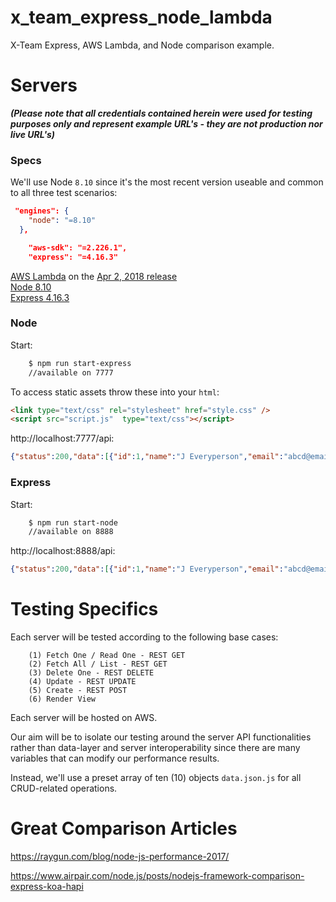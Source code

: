 # x_team_express_node_lambda

X-Team Express, AWS Lambda, and Node comparison example.

# Servers

***(Please note that all credentials contained herein were used for testing purposes only and represent example URL's - they are not production nor live URL's)***

### Specs

We'll use Node `8.10` since it's the most recent version useable and common to all three test scenarios:

```json
 "engines": {
    "node": "=8.10"
  },
```
```json
    "aws-sdk": "=2.226.1",
    "express": "=4.16.3"
```

<a href="https://docs.aws.amazon.com/lambda/latest/dg/programming-model.html">AWS Lambda</a> on the <a href="https://aws.amazon.com/about-aws/whats-new/2018/04/aws-lambda-supports-nodejs/">Apr 2, 2018 release</a>    
<a href="https://nodejs.org/en/download/releases/">Node 8.10</a>   
<a href="https://www.npmjs.com/package/express">Express 4.16.3</a>   

### Node

Start:
```bash
    $ npm run start-express
    //available on 7777
```
To access static assets throw these into your `html`:
```html
<link type="text/css" rel="stylesheet" href="style.css" />
<script src="script.js"  type="text/css"></script>
```
http://localhost:7777/api:
```json
{"status":200,"data":[{"id":1,"name":"J Everyperson","email":"abcd@email.com","telegram_id":"@coolperson"},{"id":2,"name":"Larry Dude","email":"1234@email.com","telegram_id":"@dudeperson"},{"id":3,"name":"Ms. Ladyface","email":"efgh@email.com","telegram_id":"@ladyface"},{"id":4,"name":"J Nobody","email":"Nobody@email.com","telegram_id":"@Nobody"},{"id":5,"name":"Frankenstein","email":"monster@bash.com","telegram_id":"@monster"},{"id":6,"name":"Rockstar","email":"prima@donna.com","telegram_id":"@toocool"},{"id":7,"name":"beep boop","email":"imma@robot.com","telegram_id":"@robutnik"},{"id":8,"name":"Crazy Cat","email":"whiskers@chesire.com","telegram_id":"@meow"},{"id":9,"name":"The Red Devils","email":"market@garden.com","telegram_id":"@marketgarden"},{"id":10,"name":"Jar Jar Binks","email":"worst@character.ever","telegram_id":"@whatamievensaying"}]}
```

### Express

Start:
```bash
    $ npm run start-node
    //available on 8888
```
http://localhost:8888/api:
```json
{"status":200,"data":[{"id":1,"name":"J Everyperson","email":"abcd@email.com","telegram_id":"@coolperson"},{"id":2,"name":"Larry Dude","email":"1234@email.com","telegram_id":"@dudeperson"},{"id":3,"name":"Ms. Ladyface","email":"efgh@email.com","telegram_id":"@ladyface"},{"id":4,"name":"J Nobody","email":"Nobody@email.com","telegram_id":"@Nobody"},{"id":5,"name":"Frankenstein","email":"monster@bash.com","telegram_id":"@monster"},{"id":6,"name":"Rockstar","email":"prima@donna.com","telegram_id":"@toocool"},{"id":7,"name":"beep boop","email":"imma@robot.com","telegram_id":"@robutnik"},{"id":8,"name":"Crazy Cat","email":"whiskers@chesire.com","telegram_id":"@meow"},{"id":9,"name":"The Red Devils","email":"market@garden.com","telegram_id":"@marketgarden"},{"id":10,"name":"Jar Jar Binks","email":"worst@character.ever","telegram_id":"@whatamievensaying"}]}
```

# Testing Specifics

Each server will be tested according to the following base cases:
```
    (1) Fetch One / Read One - REST GET
    (2) Fetch All / List - REST GET
    (3) Delete One - REST DELETE
    (4) Update - REST UPDATE
    (5) Create - REST POST 
    (6) Render View
```

Each server will be hosted on AWS.

Our aim will be to isolate our testing around the server API functionalities rather than data-layer and server interoperability since there are many variables that can modify our performance results.

Instead, we'll use a preset array of ten (10) objects `data.json.js` for all CRUD-related operations.

# Great Comparison Articles

https://raygun.com/blog/node-js-performance-2017/

https://www.airpair.com/node.js/posts/nodejs-framework-comparison-express-koa-hapi